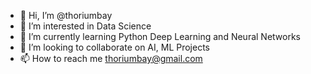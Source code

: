 - 👋 Hi, I’m @thoriumbay
- 👀 I’m interested in Data Science
- 🌱 I’m currently learning Python Deep Learning and Neural Networks
- 💞️ I’m looking to collaborate on AI, ML Projects
- 📫 How to reach me thoriumbay@gmail.com

<!---
thoriumbay/thoriumbay is a ✨ special ✨ repository because its `README.md` (this file) appears on your GitHub profile.
You can click the Preview link to take a look at your changes.
--->
